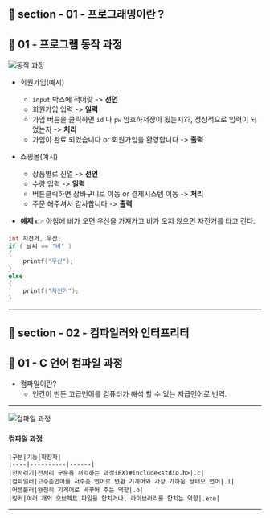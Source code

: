 ## 📝 section - 01 - 프로그래밍이란 ?

## 📍 01 - 프로그램 동작 과정

![동작 과정](https://user-images.githubusercontent.com/93629804/179395081-4593c5d7-a28c-481a-811e-3e1a6b345cff.png)

* 회원가입(예시) 
    * `input` 박스에 적어랏 -> **선언**
    * 회원가입 입력 -> **일력**
    * 가입 버튼을 클릭하면 `id` 나 `pw` 암호하저장이 됬는지??, 정상적으로 입력이 되었는지 -> **처리**
    * 가입이 완료 되었습니다 or 회원가입을 환영합니다 -> **출력**

* 쇼핑몰(예시) 
    * 상품별로 진열 -> **선언**
    * 수량 입력 -> **일력**
    * 버튼클릭하면 장바구니로 이동 or 결제시스템 이동 -> **처리**
    * 주문 해주셔서 감사합니다 -> **출력**

* **예제** 👉 아침에 비가 오면 우산을 가져가고 비가 오지 않으면 자전거를 타고 간다.

```c
int 자전거, 우산;
if ( 날씨 == "비" )
{
    printf("우산");
}
else
{
    printf("자전거");
}
```
---
## 📝 section - 02 - 컴파일러와 인터프리터

## 📍 01 - C 언어 컴파일 과정

* 컴파일이란?
    * 인간이 만든 고급언어를 컴퓨터가 해석 할 수 있는 저급언어로 번역.

---

![컴파일 과정](https://user-images.githubusercontent.com/93629804/179404773-8203700a-8311-4356-b6bc-05507113d690.png)

 #### 컴파일 과정 
    |구분|기능|확장자|
    |----|----------|------|
    |전처리기|전처리 구문을 처리하는 과정(EX)#include<stdio.h>|.c|
    |컴파일러|고수준언어를 저수준 언어로 변환 기계어와 가장 가까운 형태으 언어|.i|
    |어셈블러|완전히 기게어로 바꾸어 주는 역할|.o|
    |링커|여러 개의 오브젝트 파일을 합치거나, 라이브러리를 합치는 역할|.exe|

---
